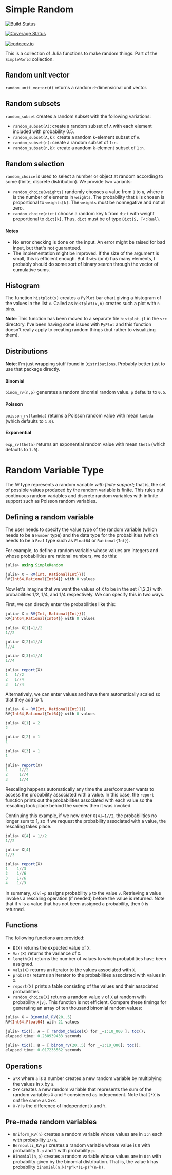 # Simple Random


[![Build Status](https://travis-ci.org/scheinerman/SimpleRandom.jl.svg?branch=master)](https://travis-ci.org/scheinerman/SimpleRandom.jl)

[![Coverage Status](https://coveralls.io/repos/scheinerman/SimpleRandom.jl/badge.svg?branch=master&service=github)](https://coveralls.io/github/scheinerman/SimpleRandom.jl?branch=master)

[![codecov.io](http://codecov.io/github/scheinerman/SimpleRandom.jl/coverage.svg?branch=master)](http://codecov.io/github/scheinerman/SimpleRandom.jl?branch=master)




This is a collection of Julia functions to make
random things. Part of the `SimpleWorld` collection.



## Random unit vector

`random_unit_vector(d)` returns a random `d`-dimensional unit vector.

## Random subsets

`random_subset` creates a random subset with the following variations:
+ `random_subset(A)`: create a random subset of `A`  with each element
included with probability 0.5.
+ `random_subset(A,k)`: create a random `k`-element
subset of `A`.
+ `random_subset(n)`: create a random subset of `1:n`.
+ `random_subset(n,k)`: create a random `k`-element
subset of `1:n`.

## Random selection

`random_choice` is used to select a number or object at random
according to some (finite, discrete distribution). We provide two
variants:

+ `random_choice(weights)` randomly chooses a value from `1` to `n`,
where `n` is the number of elements in `weights`. The probability
that `k` is chosen is proportional to `weights[k]`. The `weights`
must be nonnegative and not all zero.
+ `random_choice(dict)` choose a random key `k` from `dict` with weight
proportional to `dict[k]`. Thus, `dict` must be of type
`Dict{S, T<:Real}`.


#### Notes

+ No error checking is done on the input. An error
might be raised for bad input, but that's not
guaranteed.
+ The implementation might be improved. If the size
of the argument is small, this is efficient enough.
But if `wts` (or `d`) has many elements, I probably
should do some sort of binary search through the vector
of cumulative sums.

## Histogram

The function `histplot(x)` creates a `PyPlot` bar chart giving a histogram
of the values in the list `x`. Called as `histplot(x,n)` creates such
a plot with `n` bins.

**Note**: This function has been moved to a separate file `histplot.jl` in
the `src` directory. I've been having some issues with `PyPlot` and
this function doesn't really apply to creating random things (but
  rather to visualizing them).

## Distributions

**Note**: I'm just wrapping stuff found in  `Distributions`.
Probably better just to use that package directly.

#### Binomial

`binom_rv(n,p)` generates a random binomial random value. `p` defaults
to `0.5`.

#### Poisson

`poisson_rv(lambda)` returns a Poisson random value with mean `lambda`
(which defaults to `1.0`).

#### Exponential

`exp_rv(theta)` returns an exponential random value with
mean `theta` (which defaults to `1.0`).


# Random Variable Type

The `RV` type represents a random variable *with finite support*; that is,
the set of possible values produced by the random variable is finite. This
rules out continuous random variables and discrete random variables with
infinite support such as Poisson random variables.

## Defining a random variable

The user needs to specify the value type of the random variable
(which needs to be a `Number` type) and the data type for the probabilities
(which needs to be a `Real` type such as `Float64` or `Rational{Int}`).

For example, to define a random variable whose values are integers and
whose probabilities are rational numbers, we do this:
```julia
julia> using SimpleRandom

julia> X = RV{Int, Rational{Int}}()
RV{Int64,Rational{Int64}} with 0 values
```

Now let's imagine that we want the values of `X` to be in the
set {1,2,3} with probabilities 1/2, 1/4, and 1/4 respectively.
We can specify this in two ways.

First, we can directly enter the probabilities like this:
```julia
julia> X = RV{Int, Rational{Int}}()
RV{Int64,Rational{Int64}} with 0 values

julia> X[1]=1//2
1//2

julia> X[2]=1//4
1//4

julia> X[3]=1//4
1//4

julia> report(X)
1   1//2
2   1//4
3   1//4
```

Alternatively, we can enter values and have them automatically scaled
so that they add to 1.
```julia
julia> X = RV{Int, Rational{Int}}()
RV{Int64,Rational{Int64}} with 0 values

julia> X[1] = 2
2

julia> X[2] = 1
1

julia> X[3] = 1
1

julia> report(X)
1	  1//2
2	  1//4
3	  1//4
```

Rescaling happens automatically any time the user/computer wants to
access the probability associated with a value. In this case, the
`report` function prints out the probabilities associated with each
value so the rescaling took place behind the scenes then it was invoked.

Continuing this example, if we now enter `X[4]=1//2`, the probabilities
no longer sum to 1, so if we request the probability associated with a value,
the rescaling takes place.
```julia
julia> X[4] = 1//2
1//2

julia> X[4]
1//3

julia> report(X)
1	 1//3
2	 1//6
3	 1//6
4	 1//3
```

In summary, `X[v]=p` assigns probability `p` to the value `v`. Retrieving
a value invokes a rescaling operation (if needed) before the value is
returned. Note that if `v` is a value that has not been assigned a
probability, then `0` is returned.


## Functions

The following functions are provided:

+ `E(X)` returns the expected value of `X`.
+ `Var(X)` returns the variance of `X`.
+ `length(X)` returns the number of values to which probabilities
have been assigned.
+ `vals(X)` returns an iterator to the values associated with `X`.
+ `probs(X)` returns an iterator to the probabilities associated
with values in `X`.
+ `report(X)` prints a table consisting of the values and their
associated probabilities.
+ `random_choice(X)` returns a random value `v` of `X` at random
with probability `X[v]`. This function is not efficient.  Compare these
timings for generating an array of ten thousand binomial random
values:

```julia
julia> X = Binomial_RV(20,.5)
RV{Int64,Float64} with 21 values

julia> tic(); A = [ random_choice(X) for _=1:10_000 ]; toc();
elapsed time: 0.230939433 seconds

julia> tic(); B = [ binom_rv(20,.5) for _=1:10_000]; toc();
elapsed time: 0.017233562 seconds
```

## Operations

+ `a*X` where `a` is a number creates a new random variable
by multiplying the values in `X` by `a`.
+ `X+Y` creates a new random variable that represents the sum
of the random variables `X` and `Y` considered as independent.
Note that `2*X` is *not* the same as `X+X`.
+ `X-Y` is the difference of independent `X` and `Y`.

## Pre-made random variables

+ `Uniform_RV(n)` creates a random variable whose values are
in `1:n` each with probability `1//n`.
+ `Bernoulli_RV(p)` creates a random variable whose value is `0`
with probability `1-p` and `1` with probability `p`.
+ `Binomial(n,p)` creates a random variable whose values are in `0:n`
with probability given by the binomial distribution. That is, the value
`k` has probability `binomial(n,k)*p^k*(1-p)^(n-k)`.
